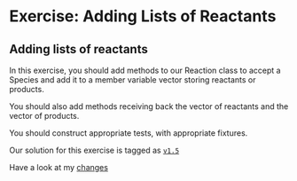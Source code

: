 Exercise: Adding Lists of Reactants
===================================

Adding lists of reactants
-------------------------

In this exercise, you should add methods to our Reaction class to accept a Species and add it to a member variable vector storing reactants or products.

You should also add methods receiving back the vector of reactants and the vector of products.

You should construct appropriate tests, with appropriate fixtures.

Our solution for this exercise is tagged as [`v1.5`](https://github.com/UCL/rsd-cppcourse-example/tree/v1.5)

Have a look at my [changes](https://github.com/UCL/rsd-cppcourse-example/compare/v1.4...v1.5)
